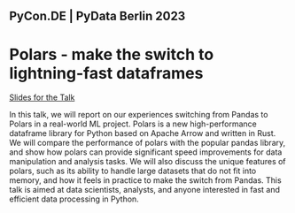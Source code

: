 ## PyCon.DE | PyData Berlin 2023
# Polars - make the switch to lightning-fast dataframes
[Slides for the Talk](https://github.com/datenzauberai/PyConDE-2023--Polars-make-the-switch/raw/main/Polars%20-%20make%20the%20switch%20to%20lightning-fast%20dataframes%20-%20Versand.pdf)

In this talk, we will report on our experiences switching from Pandas to Polars in a real-world ML project. Polars is a new high-performance dataframe library for Python based on Apache Arrow and written in Rust. We will compare the performance of polars with the popular pandas library, and show how polars can provide significant speed improvements for data manipulation and analysis tasks. We will also discuss the unique features of polars, such as its ability to handle large datasets that do not fit into memory, and how it feels in practice to make the switch from Pandas. This talk is aimed at data scientists, analysts, and anyone interested in fast and efficient data processing in Python.
